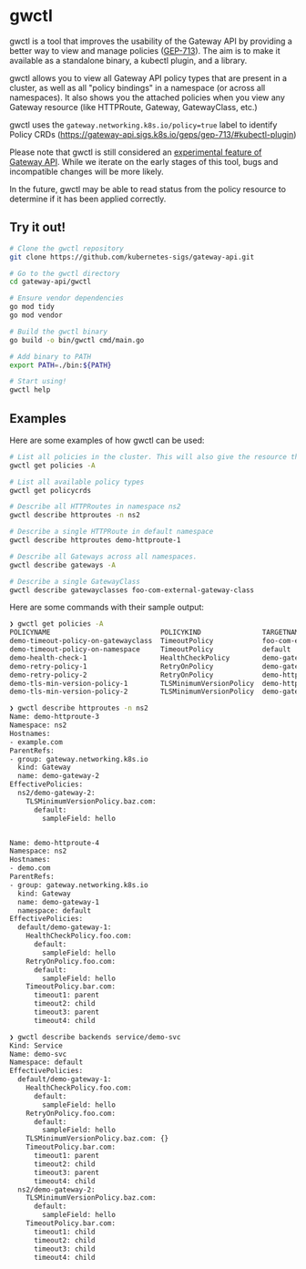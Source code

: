 # gwctl

gwctl is a tool that improves the usability of the Gateway API by providing a better way to view and manage policies ([GEP-713](https://gateway-api.sigs.k8s.io/geps/gep-713)). The aim is to make it available as a standalone binary, a kubectl plugin, and a library.

gwctl allows you to view all Gateway API policy types that are present in a cluster, as well as all "policy bindings" in a namespace (or across all namespaces). It also shows you the attached policies when you view any Gateway resource (like HTTPRoute, Gateway, GatewayClass, etc.)

gwctl uses the `gateway.networking.k8s.io/policy=true` label to identify Policy CRDs (https://gateway-api.sigs.k8s.io/geps/gep-713/#kubectl-plugin)

Please note that gwctl is still considered an [experimental feature of Gateway API](https://gateway-api.sigs.k8s.io/concepts/versioning/#release-channels-eg-experimental-standard). While we iterate on the early stages of this tool, bugs and incompatible changes will be more likely.


In the future, gwctl may be able to read status from the policy resource to determine if it has been applied correctly.

## Try it out!

```bash
# Clone the gwctl repository
git clone https://github.com/kubernetes-sigs/gateway-api.git

# Go to the gwctl directory
cd gateway-api/gwctl

# Ensure vendor dependencies
go mod tidy
go mod vendor

# Build the gwctl binary
go build -o bin/gwctl cmd/main.go

# Add binary to PATH
export PATH=./bin:${PATH}

# Start using!
gwctl help
```

## Examples
Here are some examples of how gwctl can be used:

```bash
# List all policies in the cluster. This will also give the resource they bind to.
gwctl get policies -A

# List all available policy types
gwctl get policycrds

# Describe all HTTPRoutes in namespace ns2
gwctl describe httproutes -n ns2

# Describe a single HTTPRoute in default namespace
gwctl describe httproutes demo-httproute-1

# Describe all Gateways across all namespaces.
gwctl describe gateways -A

# Describe a single GatewayClass
gwctl describe gatewayclasses foo-com-external-gateway-class
```

Here are some commands with their sample output:
```bash
❯ gwctl get policies -A
POLICYNAME                           POLICYKIND               TARGETNAME                      TARGETKIND
demo-timeout-policy-on-gatewayclass  TimeoutPolicy            foo-com-external-gateway-class  GatewayClass
demo-timeout-policy-on-namespace     TimeoutPolicy            default                         Namespace
demo-health-check-1                  HealthCheckPolicy        demo-gateway-1                  Gateway
demo-retry-policy-1                  RetryOnPolicy            demo-gateway-1                  Gateway
demo-retry-policy-2                  RetryOnPolicy            demo-httproute-2                HTTPRoute
demo-tls-min-version-policy-1        TLSMinimumVersionPolicy  demo-httproute-1                HTTPRoute
demo-tls-min-version-policy-2        TLSMinimumVersionPolicy  demo-gateway-2                  Gateway

❯ gwctl describe httproutes -n ns2
Name: demo-httproute-3
Namespace: ns2
Hostnames:
- example.com
ParentRefs:
- group: gateway.networking.k8s.io
  kind: Gateway
  name: demo-gateway-2
EffectivePolicies:
  ns2/demo-gateway-2:
    TLSMinimumVersionPolicy.baz.com:
      default:
        sampleField: hello


Name: demo-httproute-4
Namespace: ns2
Hostnames:
- demo.com
ParentRefs:
- group: gateway.networking.k8s.io
  kind: Gateway
  name: demo-gateway-1
  namespace: default
EffectivePolicies:
  default/demo-gateway-1:
    HealthCheckPolicy.foo.com:
      default:
        sampleField: hello
    RetryOnPolicy.foo.com:
      default:
        sampleField: hello
    TimeoutPolicy.bar.com:
      timeout1: parent
      timeout2: child
      timeout3: parent
      timeout4: child

❯ gwctl describe backends service/demo-svc
Kind: Service
Name: demo-svc
Namespace: default
EffectivePolicies:
  default/demo-gateway-1:
    HealthCheckPolicy.foo.com:
      default:
        sampleField: hello
    RetryOnPolicy.foo.com:
      default:
        sampleField: hello
    TLSMinimumVersionPolicy.baz.com: {}
    TimeoutPolicy.bar.com:
      timeout1: parent
      timeout2: child
      timeout3: parent
      timeout4: child
  ns2/demo-gateway-2:
    TLSMinimumVersionPolicy.baz.com:
      default:
        sampleField: hello
    TimeoutPolicy.bar.com:
      timeout1: child
      timeout2: child
      timeout3: child
      timeout4: child
```
